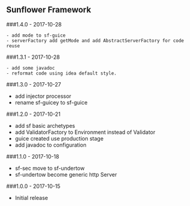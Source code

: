 ## Sunflower Framework

###1.4.0 - 2017-10-28

    - add mode to sf-guice
    - serverFactory add getMode and add AbstractServerFactory for code reuse

###1.3.1 - 2017-10-28

    - add some javadoc
    - reformat code using idea default style.

###1.3.0 - 2017-10-27

  - add injector processor
  - rename sf-guicey to sf-guice
  
###1.2.0 - 2017-10-21
  
  - add sf basic archetypes
  - add ValidatorFactory to Environment instead of Validator
  - guice created use production stage
  - add javadoc to configuration
  
###1.1.0 - 2017-10-18

  - sf-sec move to sf-undertow
  - sf-undertow become generic http Server

###1.0.0 - 2017-10-15

 - Initial release
